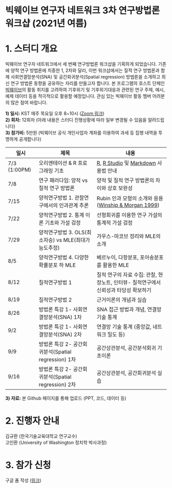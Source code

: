 빅웨이브 연구자 네트워크 3차 연구방법론 워크샵 (2021년 여름)
==========================================
# 1. 스터디 개요  

빅웨이브 연구자 네트워크에서 세 번째 연구방법론 워크샵을 기획하게 되었습니다. 기존에 양적 연구 방법론에 치중한 1, 2차와 달리, 이번 워크샵에서는 질적 연구 방법론과 함께 사회연결망분석(SNA) 및 공간회귀분석(Spatial regression) 방법론을 소개하고 최신 연구 방법론 동향을 공유하는 자리를 만들고자 합니다. 본 프로그램의 호스트 단체인 [빅웨이브](https://www.bigwave4cc.org/)의 활동 취지를 고려하여 기후위기 및 기후위기대응과 관련된 연구 주제, 예시, 예제 데이터 등을 적극적으로 활용할 예정입니다. 관심 있는 빅웨이브 활동 멤버 어려분의 많은 참여 바랍니다. 

**1) 일시:** KST 매주 목요일 오후 8~10시 ([Zoom 링크](https:https://washington.zoom.us/j/98637561547))  
**2) 회차:** 12회차 (아래 내용은 스터디 진행상황에 따라 일부 변경될 수 있음을 알려드립니다)  
**3) 참가비:** 5만원 (빅웨이브 공식 개인사업자 계좌를 이용하여 과세 등 집행 내역을 투명하게 공개합니다)  

일시 | 제목 | 내용
---- | ---- | ----
7/3 (1:00PM) | 오리엔테이션 & R 프로그래밍 기초 | [R](https://cloud.r-project.org/), [R Studio](https://rstudio.com/products/rstudio/download/) 및 [Markdown](http://whatismarkdown.com/) 사용법 안내 
7/8 | 연구 패러다임: 양적 vs 질적 연구 방법론 | 양적 및 질적 연구 방법론의 차이와 상호 보완성
7/15 | 양적연구방법 1. 관찰연구에서의 인과관계 추론 | Rubin 인과 모형의 소개와 응용 ([Winship & Morgan 1999](http://nrs.harvard.edu/urn-3:HUL.InstRepos:3200609))
7/22 | 양적연구방법 2. 통계 이론 기초와 가설 검정 | 선형회귀를 이용한 연구 가설의 통계적 가설 검정
7/29 | 양적연구방법 3. OLS(최소자승) vs MLE(최대가능도추정) | 가우스-마코브 정리와 MLE의 소개
8/5 | 양적연구방법 4. 다양한 확률분포 하 MLE | 베르누이, 다항분포, 포아송분포를 활용한 MLE 
8/12 | 질적연구방법 1  | 질적 연구의 자료 수집:  관찰, 현장노트, 인터뷰- 질적연구에서 신뢰성과 타당성 확보하기
8/19 | 질적연구방법 2  | 근거이론의 개념과 실습 
8/26 | 방법론 특강 1- 사회연결망분석(SNA) 1차 | SNA 접근 방법과 개념, 연결망 기술 통계
9/2 | 방법론 특강 1- 사회연결망분석(SNA) 2차 | 연결망 기술 통계 (중앙값, 네트워크 밀도 등)
9/9 | 방법론 특강 2- 공간회귀분석(Spatial regression) 1차 | 공간상관분석, 공간분석회귀 기초이론
9/16 | 방법론 특강 2- 공간회귀분석(Spatial regression) 2차 | 공간상관분석, 공간회귀분석 실습 

**3) 자료:** 본 Github 페이지를 통해 업로드 (PPT, 코드, 데이터 등)   

# 2. 진행자 안내  

김규환 (한국기술교육대학교 연구교수)  
고인환 (University of Washington 정치학 박사과정)  

# 3. 참가 신청  

구글 폼 작성 ([링크](https://forms.gle/4fjYZrafvis5U3CD7))
